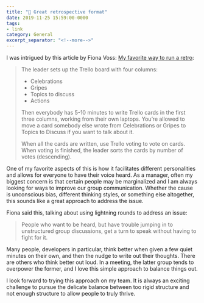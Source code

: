 ```yaml
---
title: "🔗 Great retrospective format"
date: 2019-11-25 15:59:00-0000
tags:
- link
category: General
excerpt_separator: "<!--more-->"
---
```


I was intrigued by this article by Fiona Voss: [My favorite way to run a retro](http://fionavoss.blog/2019/11/24/running-a-retro/):

> The leader sets up the Trello board with four columns:
> 
> - Celebrations
> - Gripes
> - Topics to discuss
> - Actions
> 
> Then everybody has 5-10 minutes to write Trello cards in the first three columns, working from their own laptops. You’re allowed to move a card somebody else wrote from Celebrations or Gripes to Topics to Discuss if you want to talk about it.
> 
> When all the cards are written, use Trello voting to vote on cards. When voting is finished, the leader sorts the cards by number of votes (descending).

<!--more-->

One of my favorite aspects of this is how it facilitates different personalities and allows for everyone to have their voice heard. As a manager, often my biggest concern is that certain people may be marginalized and I am always looking for ways to improve our group communication. Whether the cause is unconscious bias, different thinking styles, or something else altogether, this sounds like a great approach to address the issue.

Fiona said this, talking about using lightning rounds to address an issue:

> People who want to be heard, but have trouble jumping in to unstructured group discussions, get a turn to speak without having to fight for it.

Many people, developers in particular, think better when given a few quiet minutes on their own, and then the nudge to write out their thoughts. There are others who think better out loud. In a meeting, the latter group tends to overpower the former, and I love this simple approach to balance things out.

I look forward to trying this approach on my team. It is always an exciting challenge to pursue the delicate balance between too rigid structure and not enough structure to allow people to truly thrive.